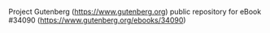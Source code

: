Project Gutenberg (https://www.gutenberg.org) public repository for eBook #34090 (https://www.gutenberg.org/ebooks/34090)
